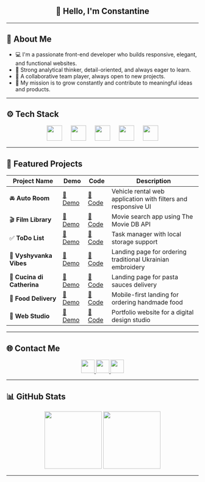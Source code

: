 <h2 align="center">👋 Hello, I'm Constantine</h2>

---

## 🧠 About Me

- 💻 I'm a passionate front-end developer who builds responsive, elegant, and functional websites.
- 🧠 Strong analytical thinker, detail-oriented, and always eager to learn.
- 🤝 A collaborative team player, always open to new projects.
- 🚀 My mission is to grow constantly and contribute to meaningful ideas and products.

---

## ⚙️ Tech Stack

<div align="center">
  <img src="https://cdn.jsdelivr.net/gh/devicons/devicon/icons/react/react-original.svg" height="40" />
  <img width="15" />
  <img src="https://cdn.jsdelivr.net/gh/devicons/devicon/icons/typescript/typescript-original.svg" height="40" />
  <img width="15" />
  <img src="https://cdn.jsdelivr.net/gh/devicons/devicon/icons/javascript/javascript-original.svg" height="40" />
  <img width="15" />
  <img src="https://cdn.jsdelivr.net/gh/devicons/devicon/icons/html5/html5-original.svg" height="40" />
  <img width="15" />
  <img src="https://cdn.jsdelivr.net/gh/devicons/devicon/icons/css3/css3-original.svg" height="40" />
</div>

---

## 🌟 Featured Projects

| Project Name               | Demo                                                                  | Code                                                                  | Description                                                   |
| -------------------------- | --------------------------------------------------------------------- | --------------------------------------------------------------------- | ------------------------------------------------------------- |
| 🚘 **Auto Room**           | [🔗 Demo](https://auto-room-pied.vercel.app/)                         | [🔗 Code](https://github.com/ConstantineKobushka/auto-room)           | Vehicle rental web application with filters and responsive UI |
| 🎬 **Film Library**        | [🔗 Demo](https://goit-react-hw-05-two-omega-84.vercel.app/)          | [🔗 Code](https://github.com/ConstantineKobushka/film-library)        | Movie search app using The Movie DB API                       |
| ✅ **ToDo List**           | [🔗 Demo](https://constantinekobushka.github.io/todo-list-js/)        | [🔗 Code](https://github.com/ConstantineKobushka/todo-list-js)        | Task manager with local storage support                       |
| 🧵 **Vyshyvanka Vibes**    | [🔗 Demo](https://constantinekobushka.github.io/vyshyvanka-vibes/)    | [🔗 Code](https://github.com/ConstantineKobushka/vyshyvanka-vibes)    | Landing page for ordering traditional Ukrainian embroidery    |
| 🍝 **Cucina di Catherina** | [🔗 Demo](https://constantinekobushka.github.io/cucina-di-catherina/) | [🔗 Code](https://github.com/ConstantineKobushka/cucina-di-catherina) | Landing page for pasta sauces delivery                        |
| 🛒 **Food Delivery**       | [🔗 Demo](https://constantinekobushka.github.io/food-delivery/)       | [🔗 Code](https://github.com/ConstantineKobushka/food-delivery)       | Mobile-first landing for ordering handmade food               |
| 💼 **Web Studio**          | [🔗 Demo](https://constantinekobushka.github.io/web-studio/)          | [🔗 Code](https://github.com/ConstantineKobushka/web-studio)          | Portfolio website for a digital design studio                 |

---

## 🌐 Contact Me

<div align="center">
  <a href="https://t.me/constantine_kobushka" target="blank">
    <img src="https://img.shields.io/badge/Telegram-2CA5E0?style=for-the-badge&logo=telegram&logoColor=white" height="35" />
  </a>
  <a href="https://www.linkedin.com/in/constantine-kobushka" target="blank">
    <img src="https://img.shields.io/badge/LinkedIn-0077B5?style=for-the-badge&logo=linkedin&logoColor=white" height="35" />
  </a>
  <a href="mailto:kobushkaconstantine@gmail.com" target="blank">
    <img src="https://img.shields.io/badge/Gmail-D14836?style=for-the-badge&logo=gmail&logoColor=white" height="35" />
  </a>
</div>

---

## 📊 GitHub Stats

<div align="center">
  <img src="https://github-readme-stats.vercel.app/api?username=ConstantineKobushka&show_icons=true&count_private=true&hide_border=false&theme=default" style="height: 150px;" />
  <img src="https://github-readme-stats.vercel.app/api/top-langs/?username=ConstantineKobushka&layout=compact&hide_border=false&theme=default" style="height: 150px;" />
</div>

---

<!-- ## 👁️ Profile Views

<div align="center">
  <img src="https://visitor-badge.laobi.icu/badge?page_id=ConstantineKobushka&left_color=gray&right_color=blue" alt="Visitor badge" />
</div> -->

